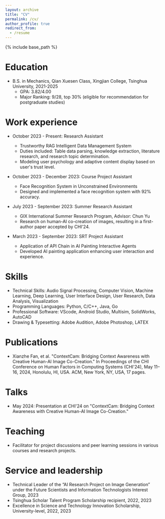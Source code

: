 ```yaml
---
layout: archive
title: "CV"
permalink: /cv/
author_profile: true
redirect_from:
  - /resume
---
```


{% include base_path %}

Education
======
* B.S. in Mechanics, Qian Xuesen Class, Xingjian College, Tsinghua University, 2021-2025
  * GPA: 3.82/4.00
  * Major Ranking: 9/28, top 30% (eligible for recommendation for postgraduate studies)

Work experience
======
* October 2023 - Present: Research Assistant
  * Trustworthy RAG Intelligent Data Management System
  * Duties included: Table data parsing, knowledge extraction, literature research, and research topic determination.
  * Modeling user psychology and adaptive content display based on user's trust level.

* October 2023 - December 2023: Course Project Assistant
  * Face Recognition System in Unconstrained Environments
  * Designed and implemented a face recognition system with 92% accuracy.

* July 2023 - September 2023: Summer Research Assistant
  * GIX International Summer Research Program, Advisor: Chun Yu
  * Research on human-AI co-creation of images, resulting in a first-author paper accepted by CHI'24.

* March 2023 - September 2023: SRT Project Assistant
  * Application of API Chain in AI Painting Interactive Agents
  * Developed AI painting application enhancing user interaction and experience.

Skills
======
* Technical Skills: Audio Signal Processing, Computer Vision, Machine Learning, Deep Learning, User Interface Design, User Research, Data Analysis, Visualization
* Programming Languages: Python, C/C++, Java, Go
* Professional Software: VScode, Android Studio, Multisim, SolidWorks, AutoCAD
* Drawing & Typesetting: Adobe Audition, Adobe Photoshop, LATEX

Publications
======
<ul>
  <li>Xianzhe Fan, et al. "ContextCam: Bridging Context Awareness with Creative Human-AI Image Co-Creation." In Proceedings of the CHI Conference on Human Factors in Computing Systems (CHI'24), May 11–16, 2024, Honolulu, HI, USA. ACM, New York, NY, USA, 17 pages.</li>
</ul>

Talks
======
<ul>
  <li>May 2024: Presentation at CHI'24 on "ContextCam: Bridging Context Awareness with Creative Human-AI Image Co-Creation."</li>
</ul>

Teaching
======
<ul>
  <li>Facilitator for project discussions and peer learning sessions in various courses and research projects.</li>
</ul>

Service and leadership
======
* Technical Leader of the “AI Research Project on Image Generation” under the Future Scientists and Information Technologists Interest Group, 2023
* Tsinghua Scholar Talent Program Scholarship recipient, 2022, 2023
* Excellence in Science and Technology Innovation Scholarship, University-level, 2022, 2023
